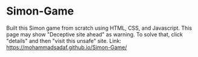 # Simon-Game
Built this Simon game from scratch using HTML, CSS, and Javascript. This page may show "Deceptive site ahead" as warning. To solve that, click "details" and then "visit this unsafe" site.
Link: https://mohammadsadaf.github.io/Simon-Game/
